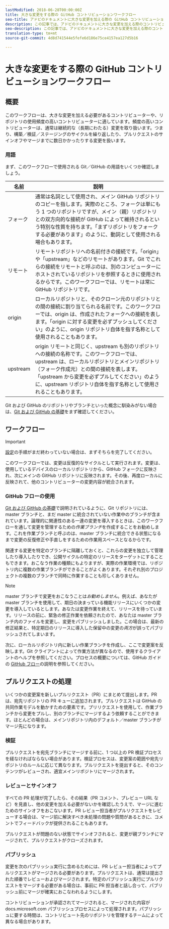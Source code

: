 ```yaml
---
lastModified: 2018-06-28T00:00:00Z
title: 大きな変更をする際の GitHub コントリビューションワークフロー
seo-title: アドビのドキュメントに大きな変更を加える際の GitHub コントリビューションワークフロー
description: この記事では、アドビのドキュメントに大きな変更を加える際のコントリビューターワークフローの使い方を説明します。
seo-description: この記事では、アドビのドキュメントに大きな変更を加える際のコントリビューターワークフローの使い方を説明します。
translation-type: tm+mt
source-git-commit: 4d8d741544e5fefe6d186e75ce4157ea127d5b16

---
```



# 大きな変更をする際の GitHub コントリビューションワークフロー

<!--
> [!IMPORTANT]
> All repositories that publish to docs.adobe.com have adopted the [Adobe Open Source Code of Conduct](../../code-of-conduct.md) or the [.NET Foundation Code of Conduct](https://dotnetfoundation.org/code-of-conduct). For more information, see the [Contributing](../../contributing.md) article.
>
> Minor corrections or clarifications to documentation and code examples in public repositories are covered by the [Adobe Documentation Terms of Use](https://www.adobe.com/legal/terms.html). New or significant changes generate a comment in the pull request, asking you to submit an online Contribution License Agreement (CLA) if you are not an employee of Adobe. We need you to complete the online form before we can review or accept your pull request.
--->

## 概要

このワークフローは、大きな変更を加える必要があるコントリビューターや、リポジトリの使用頻度の高いコントリビューターに適しています。頻度の高いコントリビューターは、通常は継続的な（長期にわたる）変更を取り扱います。つまり、構築／検証／ステージングのサイクルを繰り返したり、プルリクエストのサインオフやマージまでに数日かかったりする変更を扱います。

### 用語

まず、このワークフローで使用される Git／GitHub の用語をいくつか確認しましょう。

| 名前 | 説明 |
|-----------|-------------|
| フォーク | 通常は名詞として使用され、メイン GitHub リポジトリのコピーを指します。実際のところ、フォークは単にもう 1 つのリポジトリですが、メイン（親）リポジトリとの双方向的な接続が GitHub によって維持されるという特別な性質を持ちます。「まずリポジトリをフォークする必要があります」のように、動詞として使用される場合もあります。 |
| リモート | リモートリポジトリへの名前付きの接続です。「origin」や「upstream」などのリモートがあります。Git でこれらの接続をリモートと呼ぶのは、別のコンピューターにホストされているリポジトリを参照するときに使用されるからです。このワークフローでは、リモートは常に GitHub リポジトリです。 |
| origin | ローカルリポジトリと、そのクローン元のリポジトリとの間の接続に割り当てられる名前です。このワークフローでは、origin は、作成されたフォークへの接続を表します。「origin に対する変更を必ずプッシュしてください」のように、origin リポジトリ自体を指す名称として使用されることもあります。 |
| upstream | origin リモートと同じく、upstream も別のリポジトリへの接続の名称です。このワークフローでは、upstream は、ローカルリポジトリとメインリポジトリ（フォーク作成元）との間の接続を表します。「upstream から変更を必ずプルしてください」のように、upstream リポジトリ自体を指す名称として使用されることもあります。 |

Git および GitHub のリポジトリやブランチといった概念に馴染みがない場合は、[Git および GitHub の基礎](git-fundamentals.md)をまず確認してください。

## ワークフロー

>[!IMPORTANT]
> [設定](github-signup.md)の手順がまだ終わっていない場合は、まずそちらを完了してください。

このワークフローでは、変更は反復的なサイクルとして実行されます。変更は、使用しているデバイスのローカルリポジトリから、GitHub フォークに反映され、次にメインの GitHub リポジトリに反映されます。その後、再度ローカルに反映されて、他のコントリビューターの変更内容が統合されます。

### GitHub フローの使用

[Git および GitHub の基礎](git-fundamentals.md)で説明されているように、Git リポジトリには、master ブランチと、まだ master に統合されていない作業中のブランチが含まれています。論理的に関連性のある一連の変更を導入するときは、このワークフローを通して変更を管理するための*作業ブランチ*を作成することをお勧めします。これを作業ブランチと呼ぶのは、master ブランチに統合できる状態になるまで変更の反復修正や手直しをするための作業用スペースとなるからです。

関連する変更を特定のブランチに隔離しておくと、これらの変更を独立して管理したり導入したりでき、公開サイクルの特定のリリースをターゲットにすることもできます。おこなう作業の種類にもよりますが、実際の作業環境では、リポジトリ内に複数の作業ブランチができることがよくあります。それぞれ別のプロジェクトの複数のブランチで同時に作業することも珍しくありません。

>[!NOTE]
>master ブランチで変更をおこなうことは*お勧めしません*。例えば、あなたが master ブランチを使用して、期日の決まっている機能リリースにいくつかの変更を導入しているとします。あなたは変更作業を終えて、リリースを待っています。リリースの前に、緊急の修正作業を依頼されたので、あなたは master ブランチ内のファイルを変更し、変更をパブリッシュしました。この場合は、最新の修正結果と、特定期日のリリースに導入した保留中の変更の*両方*が誤ってパブリッシュされてしまいます。

次に、ローカルリポジトリ内に新しい作業ブランチを作成し、ここで変更案を反映します。Git クライアントによって作業方法が異なるので、使用するクライアントのヘルプを参照してください。プロセスの概要については、GitHub ガイドの [GitHub フロー](https://guides.github.com/introduction/flow/)の説明を参照してください。

## プルリクエストの処理

いくつかの変更案を新しいプルリクエスト（PR）にまとめて提出します。PR は、宛先リポジトリの PR キューに追加されます。プルリクエストは GitHub の共同作業モデルを動かすための要素です。プリリクエストを使用して、作業ブランチから変更をプルし、別のブランチにマージするよう依頼することができます。ほとんどの場合は、メインリポジトリ内のデフォルト／master ブランチがマージ先になります。

### 検証

プルリクエストを宛先ブランチにマージする前に、1 つ以上の PR 検証プロセスを経なければならない場合があります。検証プロセスは、変更案の範囲や宛先リポジトリのルールに応じて異なります。プルリクエストを提出すると、そのコンテンツがレビューされ、適宜メインリポジトリにマージされます。

### レビューとサインオフ

すべての PR 処理が完了したら、その結果（PR コメント、プレビュー URL など）を見直し、他の変更を加える必要がないかを確認したうえで、マージに進むためのサインオフをおこないます。PR レビュー担当者がプルリクエストをレビューする場合は、マージ前に解決すべき未処理の問題や質問があるときに、コメントでフィードバックが提供されることもあります。

プルリクエストが問題のない状態でサインオフされると、変更が親ブランチにマージされて、プルリクエストがクローズされます。

### パブリッシュ

変更を次のパブリッシュ実行に含めるためには、PR レビュー担当者によってプルリクエストがマージされる必要があります。プルリクエストは、通常は提出された順番でレビューおよびマージされます。特定のパブリッシュ実行にプルリクエストをマージする必要がある場合は、事前に PR 担当者と話し合って、パブリッシュ前にマージが確実におこなわれるようにします。

コントリビューションが承認されてマージされると、マージされた内容が docs.microsoft.com パブリッシュプロセスによって処理されます。パブリッシュに要する時間は、コントリビュート先のリポジトリを管理するチームによって異なる場合があります。
